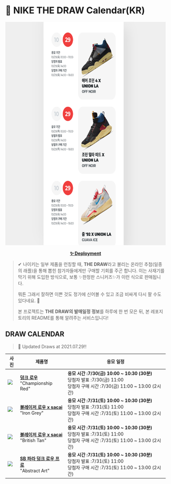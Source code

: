 # 👟 NIKE THE DRAW Calendar(KR)

<div align="center">
  <a href="https://junhoyeo.github.io/NIKE-THE-DRAW-Calendar/">
    <img src="./docs/images/preview.png" alt="Preview image of deployed application" height="700px" width="700px" />
  </a>
</div>

<p align="center">
  <a href="https://junhoyeo.github.io/NIKE-THE-DRAW-Calendar/">
    <strong>✨ Deployment</strong>
  </a>
</p>

> ✔ 나이키는 일부 제품을 런칭할 때, **THE DRAW**라고 불리는 온라인 추첨(일종의 래플)을 통해 뽑힌 참가자들에게만 구매할 기회를 주곤 합니다. 이는 사재기를 막기 위해 도입한 방식으로, 보통 ✨한정판 스니커즈✨가 이런 식으로 판매됩니다.
>
> 뭐튼 그래서 잘하면 이쁜 것도 정가에 신어볼 수 있고 조금 비싸게 다시 팔 수도 있다네요. 🤭
>
> 본 프로젝트는 **THE DRAW의 발매일정 정보**를 하루에 한 번 모은 뒤, 본 레포지토리의 README를 통해 알려주는 서비스입니다!

## DRAW CALENDAR

<!-- DRAW CALENDAR: START -->

> 👟 Updated Draws at 2021.07.29‼️

| 사진 | 제품명 | 응모 일정 |
| --- | ---- | ------- |
| <img src="https://static-breeze.nike.co.kr/kr/ko_kr/cmsstatic/product/DD1391-600/ef388c89-868f-4fe2-a792-db5878c51f8d_primary.jpg?snkrBrowse" width="256" /> | <a href="https://www.nike.com/kr/launch/t/men/fw/nike-sportswear/DD1391-600/tvpi59/nike-dunk-low-retro"><strong>덩크 로우</strong><br /></a> "Championship Red" | <strong>응모 시간 :7/30(금) 10:00 ~ 10:30 (30분)</strong><br />당첨자 발표 :7/30(금) 11:00<br />당첨자 구매 시간 :7/30(금) 11:00 ~ 13:00 (2시간) |
| <img src="https://static-breeze.nike.co.kr/kr/ko_kr/cmsstatic/product/DD1877-002/7ee92b1e-3fa8-4812-ad4a-68bdfa12e12c_primary.jpg?snkrBrowse" width="256" /> | <a href="https://www.nike.com/kr/launch/t/men/fw/nike-sportswear/DD1877-002/eghf89/nike-blazer-low-sacai"><strong>블레이저 로우 x sacai</strong><br /></a> "Iron Grey" | <strong>응모 시간 :7/31(토) 10:00 ~ 10:30 (30분)</strong><br />당첨자 발표 :7/31(토) 11:00<br />당첨자 구매 시간 :7/31(토) 11:00 ~ 13:00 (2시간) |
| <img src="https://static-breeze.nike.co.kr/kr/ko_kr/cmsstatic/product/DD1877-200/cbe5b8dc-c635-4056-8513-e909c9ddb8b8_primary.jpg?snkrBrowse" width="256" /> | <a href="https://www.nike.com/kr/launch/t/men/fw/nike-sportswear/DD1877-200/zqem47/nike-blazer-low-sacai"><strong>블레이저 로우 x sacai</strong><br /></a> "British Tan" | <strong>응모 시간 :7/31(토) 10:00 ~ 10:30 (30분)</strong><br />당첨자 발표 :7/31(토) 11:00<br />당첨자 구매 시간 :7/31(토) 11:00 ~ 13:00 (2시간) |
| <img src="https://static-breeze.nike.co.kr/kr/ko_kr/cmsstatic/product/DH7695-600/da98dbe4-767f-402d-9ab3-9eda0203c2c5_primary.jpg?snkrBrowse" width="256" /> | <a href="https://www.nike.com/kr/launch/t/adult-unisex/fw/action-outdoor/DH7695-600/xnab25/nike-sb-dunk-low-pro-qs"><strong>SB 파라 덩크 로우 프로</strong><br /></a> "Abstract Art" | <strong>응모 시간 :7/31(토) 10:00 ~ 10:30 (30분)</strong><br />당첨자 발표 :7/31(토) 11:00<br />당첨자 구매 시간 :7/31(토) 11:00 ~ 13:00 (2시간) |

<!-- DRAW CALENDAR: END -->
